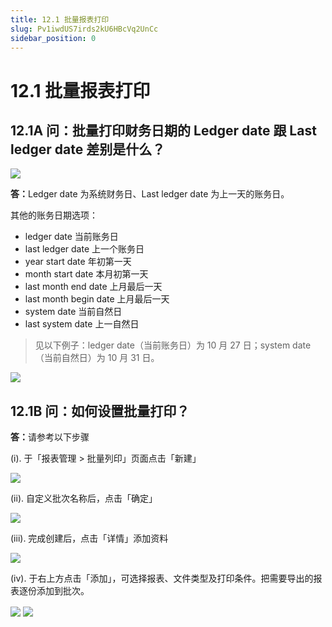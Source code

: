 ```yaml
---
title: 12.1 批量报表打印
slug: Pv1iwdUS7irds2kU6HBcVq2UnCc
sidebar_position: 0
---
```



# 12.1 批量报表打印

## 12.1A 问：批量打印财务日期的 Ledger date 跟 Last ledger date 差别是什么？

<img src="/assets/EMzvb1psToROsGxaZHncikbhnRc.png" src-width="2388" src-height="956" align="center"/>

<b>答：</b>Ledger date 为系统财务日、Last ledger date 为上一天的账务日。

其他的账务日期选项： 

- ledger date 当前账务日
- last ledger date 上一个账务日
- year start date 年初第一天
- month start date 本月初第一天
- last month end date 上月最后一天
- last month begin date 上月最后一天
- system date 当前自然日
- last system date 上一自然日


> 见以下例子：ledger date（当前账务日）为 10 月 27 日；system date（当前自然日）为 10 月 31 日。

<img src="/assets/JKdpbORPwoAyv7xLSUXcWGOsn7d.png" src-width="368" src-height="558"/>

## 12.1B 问：如何设置批量打印？

<b>答：</b>请参考以下步骤

(i). 于「报表管理 &gt; 批量列印」页面点击「新建」

<img src="/assets/GQ8MbYdohoGashx1ZnicEcOunib.png" src-width="2640" src-height="990" align="center"/>

(ii). 自定义批次名称后，点击「确定」 

<img src="/assets/Mb38bcmAeodd9Hx5j0GcZZ8zn1e.png" src-width="2369" src-height="938" align="center"/>

(iii). 完成创建后，点击「详情」添加资料

<img src="/assets/E8szbIkDioomC8xYFlQc5xSYnUc.png" src-width="2623" src-height="986" align="center"/>

(iv). 于右上方点击「添加」，可选择报表、文件类型及打印条件。把需要导出的报表逐份添加到批次。

<img src="/assets/ZVy0bIO1wobx0axK7N8ch7Ytnnc.png" src-width="2380" src-height="485" align="center"/>

<img src="/assets/GKUJbMpfVo3hC5x5AwTcdVKTn0f.png" src-width="2194" src-height="1387" align="center"/>

